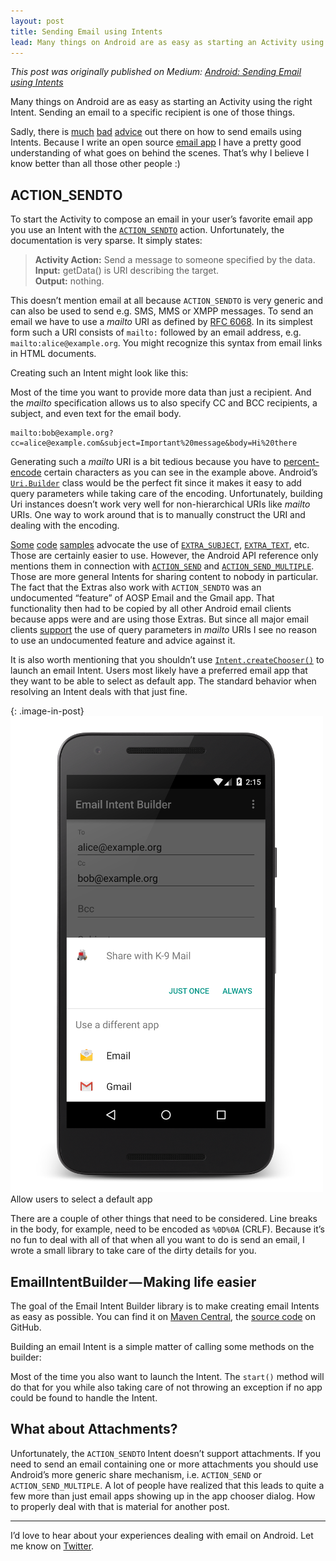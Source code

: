 ```yaml
---
layout: post
title: Sending Email using Intents
lead: Many things on Android are as easy as starting an Activity using the right Intent. Sending an email to a specific recipient is one of those things.
---
```


*This post was originally published on Medium: [Android: Sending Email using Intents](https://medium.com/@cketti/android-sending-email-using-intents-3da63662c58f#.m53umvu9z)*

Many things on Android are as easy as starting an Activity using the right Intent. Sending an email to a specific recipient is one of those things.

Sadly, there is [much](http://stackoverflow.com/questions/2197741/how-can-i-send-emails-from-my-android-application) [bad](http://www.mkyong.com/android/how-to-send-email-in-android/) [advice](http://www.tutorialspoint.com/android/android_sending_email.htm) out there on how to send emails using Intents. Because I write an open source [email app](https://github.com/k9mail/k-9) I have a pretty good understanding of what goes on behind the scenes. That’s why I believe I know better than all those other people :)


## ACTION_SENDTO
To start the Activity to compose an email in your user’s favorite email app you use an Intent with the [`ACTION_SENDTO`](https://developer.android.com/reference/android/content/Intent.html#ACTION_SENDTO) action. Unfortunately, the documentation is very sparse. It simply states:

> **Activity Action:** Send a message to someone specified by the data.  
> **Input:** getData() is URI describing the target.  
> **Output:** nothing.  

This doesn’t mention email at all because `ACTION_SENDTO` is very generic and can also be used to send e.g. SMS, MMS or XMPP messages.
To send an email we have to use a *mailto* URI as defined by [RFC 6068](https://tools.ietf.org/html/rfc6068). In its simplest form such a URI consists of `mailto:` followed by an email address, e.g. `mailto:alice@example.org`. You might recognize this syntax from email links in HTML documents.

Creating such an Intent might look like this:

<script src="https://gist.github.com/cketti/51938e906959e66d7d6d.js"></script>

Most of the time you want to provide more data than just a recipient. And the *mailto* specification allows us to also specify CC and BCC recipients, a subject, and even text for the email body.

    mailto:bob@example.org?cc=alice@example.com&subject=Important%20message&body=Hi%20there

Generating such a *mailto* URI is a bit tedious because you have to [percent-encode](https://tools.ietf.org/html/rfc3986#section-2.1) certain characters as you can see in the example above.
Android’s [`Uri.Builder`](https://developer.android.com/reference/android/net/Uri.Builder.html) class would be the perfect fit since it makes it easy to add query parameters while taking care of the encoding. Unfortunately, building Uri instances doesn’t work very well for non-hierarchical URIs like *mailto* URIs. One way to work around that is to manually construct the URI and dealing with the encoding.

<script src="https://gist.github.com/cketti/6a9b67dd92540bc74b2e.js"></script>

[Some](http://stackoverflow.com/a/9462834/1800174) [code](http://stackoverflow.com/a/15022153/1800174) [samples](http://developer.android.com/guide/components/intents-common.html#Email) advocate the use of [`EXTRA_SUBJECT`](https://developer.android.com/reference/android/content/Intent.html#EXTRA_SUBJECT), [`EXTRA_TEXT`](https://developer.android.com/reference/android/content/Intent.html#EXTRA_TEXT), etc. Those are certainly easier to use. However, the Android API reference only mentions them in connection with [`ACTION_SEND`](https://developer.android.com/reference/android/content/Intent.html#ACTION_SEND) and [`ACTION_SEND_MULTIPLE`](https://developer.android.com/reference/android/content/Intent.html#ACTION_SEND_MULTIPLE). Those are more general Intents for sharing content to nobody in particular.
The fact that the Extras also work with `ACTION_SENDTO` was an undocumented “feature” of AOSP Email and the Gmail app. That functionality then had to be copied by all other Android email clients because apps were and are using those Extras.
But since all major email clients [support](https://github.com/cketti/EmailIntentBuilder/wiki/EmailClientCompatibilityList) the use of query parameters in *mailto* URIs I see no reason to use an undocumented feature and advice against it.

It is also worth mentioning that you shouldn’t use [`Intent.createChooser()`](https://developer.android.com/reference/android/content/Intent.html#createChooser%28android.content.Intent,%20java.lang.CharSequence%29) to launch an email Intent. Users most likely have a preferred email app that they want to be able to select as default app. The standard behavior when resolving an Intent deals with that just fine.

{: .image-in-post}
![Screenshot of chooser dialog](/img/sending-email-using-intents/screenshot_chooser.png)  
Allow users to select a default app

There are a couple of other things that need to be considered. Line breaks in the body, for example, need to be encoded as `%0D%0A` (CRLF).
Because it’s no fun to deal with all of that when all you want to do is send an email, I wrote a small library to take care of the dirty details for you.


## EmailIntentBuilder — Making life easier

The goal of the Email Intent Builder library is to make creating email Intents as easy as possible.
You can find it on [Maven Central](http://search.maven.org/#search%7Cga%7C1%7Cg%3A%22de.cketti.mailto%22%20AND%20a%3A%22email-intent-builder%22), the [source code](https://github.com/cketti/EmailIntentBuilder) on GitHub.

Building an email Intent is a simple matter of calling some methods on the builder:

<script src="https://gist.github.com/cketti/f4161c07ea9b7ae66f0d.js"></script>

Most of the time you also want to launch the Intent. The `start()` method will do that for you while also taking care of not throwing an exception if no app could be found to handle the Intent.

<script src="https://gist.github.com/cketti/988ff9de4b8460a9232d.js"></script>


## What about Attachments?

Unfortunately, the `ACTION_SENDTO` Intent doesn’t support attachments. If you need to send an email containing one or more attachments you should use Android’s more generic share mechanism, i.e. `ACTION_SEND` or `ACTION_SEND_MULTIPLE`.
A lot of people have realized that this leads to quite a few more than just email apps showing up in the app chooser dialog. How to properly deal with that is material for another post.


---

I’d love to hear about your experiences dealing with email on Android. Let me know on [Twitter](https://twitter.com/cketti).
